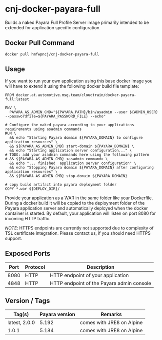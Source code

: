 # cnj-docker-payara-full

Builds a naked Payara Full Profile Server image primarily intended to be extended for 
application specific configuration.

## Docker Pull Command
`docker pull hmfwpncj/cnj-docker-payara-full`

## Usage 

If you want to run your own application using this base docker image you will have to extend it 
using the following docker build file template:

``` 
FROM docker.at.automotive.msg.team/cloudtrain/docker-payara-full:latest

ENV \
  PAYARA_AS_ADMIN_CMD="${PAYARA_PATH}/bin/asadmin --user ${ADMIN_USER} --passwordfile=${PAYARA_PASSWORD_FILE} --echo"

# Configure the naked payara according to your applications requirements using asadmin commands
RUN \
  && echo "Starting Payara domain ${PAYARA_DOMAIN} to configure application resources" \
  && ${PAYARA_AS_ADMIN_CMD} start-domain ${PAYARA_DOMAIN} \
  && echo "Starting application server configuration..." \
# TODO: add your asadmin commands here using the following pattern
# && ${PAYARA_AS_ADMIN_CMD} <asadmin command> \
  && echo "... finished  application server configuration" \
  && echo "Stopping Payara domain ${PAYARA_DOMAIN} after configuring application resources" \
  && ${PAYARA_AS_ADMIN_CMD} stop-domain ${PAYARA_DOMAIN}

# copy build artifact into payara deployment folder
COPY *.war ${DEPLOY_DIR}/
```

Provide your application as a WAR in the same folder like your Dockerfile. During a docker build it will be copied 
to the deployment folder of the Payara application server and automatically deployed when the docker container is started.
By default, your application will listen on port 8080 for incoming HTTP traffic.

*NOTE*: HTTPS endpoints are currently not supported due to complexity of TSL certificate integration. Please contact us, if you should need HTTPS support. 

## Exposed Ports

| Port | Protocol | Description |
| --- | --- | --- |
| 8080 | HTTP | HTTP endpoint of your application | 
| 4848 | HTTP | HTTP endpoint of the Payara admin console |
 
## Version / Tags

| Tag(s) | Payara version | Remarks |
| --- | --- | --- |
| latest, 2.0.0 | 5.192 | comes with JRE8 on Alpine |
| 1.0.1 | 5.184 | comes with JRE8 on Alpine |
